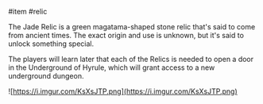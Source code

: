 #item #relic 

The Jade Relic is a green magatama-shaped stone relic that's said to come from ancient times. The exact origin and use is unknown, but it's said to unlock something special.

The players will learn later that each of the Relics is needed to open a door in the Underground of Hyrule, which will grant access to a new underground dungeon.

![https://i.imgur.com/KsXsJTP.png](https://i.imgur.com/KsXsJTP.png)